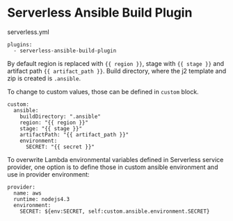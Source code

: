 # Serverless Ansible Build Plugin

serverless.yml
```
plugins:
  - serverless-ansible-build-plugin
```

By default region is replaced with `{{ region }}`, stage with `{{ stage }}` and artifact path `{{ artifact_path }}`. Build directory, where the j2 template and zip is created is `.ansible`.

To change to custom values, those can be defined in `custom` block.
 
```
custom:
  ansible:
    buildDirectory: ".ansible"
    region: "{{ region }}"
    stage: "{{ stage }}"
    artifactPath: "{{ artifact_path }}"
    environment:
      SECRET: "{{ secret }}"

```

To overwrite Lambda environmental variables defined in Serverless service provider, one option is to define those in custom ansible environment and use in provider environment:

```
provider:
  name: aws
  runtime: nodejs4.3
  environment:
    SECRET: ${env:SECRET, self:custom.ansible.environment.SECRET}
```
